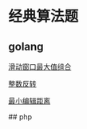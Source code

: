 # 经典算法题
## golang
<p><a href="https://github.com/chenyu8876/classic-algorithm/blob/main/golang/SlidingWindowMaxValueGroup.md">滑动窗口最大值组合</a></p>

<p><a href="https://github.com/chenyu8876/classic-algorithm/blob/main/golang/IntReverse.md">整数反转</a></p>

<p><a href="https://github.com/chenyu8876/classic-algorithm/blob/main/golang/MinDiffCharDistance.md">最小编辑距离</a></p>
## php
